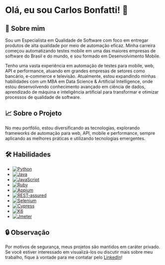# Olá, eu sou Carlos Bonfatti! 👋

## 🚀 Sobre mim
Sou um Especialista em Qualidade de Software com foco em entregar produtos de alta qualidade por meio de automação eficaz. Minha carreira começou automatizando testes mobile em uma das maiores empresas de software do Brasil e do mundo, e sou formado em Desenvolvimento Mobile.

Tenho uma vasta experiência em automação de testes para mobile, web, API e performance, atuando em grandes empresas de setores como bancário, e-commerce e televisão. Atualmente, estou expandindo minhas habilidades com um MBA em Data Science & Artificial Intelligence, onde estou desenvolvendo conhecimento avançado em ciência de dados, aprendizado de máquina e inteligência artificial para transformar e otimizar processos de qualidade de software.

## 📈 Sobre o Projeto
No meu portfólio, estou diversificando as tecnologias, explorando frameworks de automação para web, API, mobile e performance, sempre aplicando as melhores práticas e utilizando tecnologias emergentes.

## 🛠 Habilidades
- [![Python](https://img.shields.io/badge/-Python-3776AB?style=flat-square&logo=python&logoColor=white)](https://www.python.org/)
- [![Java](https://img.shields.io/badge/-Java-007396?style=flat-square&logo=java)](https://www.java.com/)
- [![JavaScript](https://img.shields.io/badge/-JavaScript-F7DF1E?style=flat-square&logo=javascript&logoColor=black)](https://www.javascript.com/)
- [![Ruby](https://img.shields.io/badge/-Ruby-CC342D?style=flat-square&logo=ruby&logoColor=white)](https://www.ruby-lang.org/)
- [![Appium](https://img.shields.io/badge/-Appium-0089D7?style=flat-square&logo=appium&logoColor=white)](http://appium.io/)
- [![REST-assured](https://img.shields.io/badge/-REST--assured-3498DB?style=flat-square)](https://rest-assured.io/)
- [![Selenium](https://img.shields.io/badge/-Selenium-43B02A?style=flat-square&logo=selenium&logoColor=white)](https://www.selenium.dev/)
- [![Cypress](https://img.shields.io/badge/-Cypress-17202C?style=flat-square&logo=cypress&logoColor=white)](https://www.cypress.io/)
- [![K6](https://img.shields.io/badge/-K6-4A4A4A?style=flat-square&logo=k6&logoColor=white)](https://k6.io/)
- [![Jmeter](https://img.shields.io/badge/-Jmeter-D91212?style=flat-square&logo=apache-jmeter&logoColor=white)](https://jmeter.apache.org/)

## 🔒 Observação
Por motivos de segurança, meus projetos são mantidos em caráter privado. Se você estiver interessado em visualizá-los ou discutir mais sobre meu trabalho, fique à vontade para me contatar pelo [LinkedIn](https://www.linkedin.com/in/carlos-b-055043a4/)!
